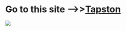# Go to this site -->><a href=https://007vict.github.io/test-orange target="_blank">Tapston</a>

![](/build/images/tapston.png)